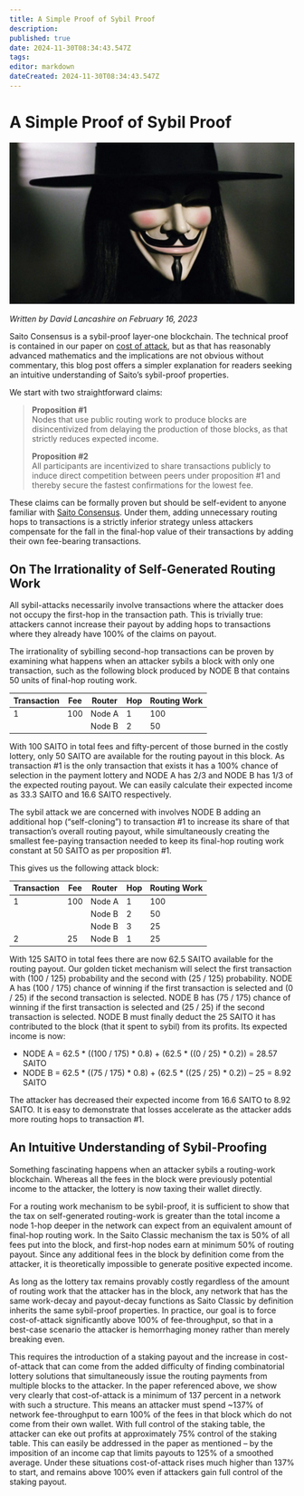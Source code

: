```yaml
---
title: A Simple Proof of Sybil Proof
description: 
published: true
date: 2024-11-30T08:34:43.547Z
tags: 
editor: markdown
dateCreated: 2024-11-30T08:34:43.547Z
---
```


# A Simple Proof of Sybil Proof

![sybil-proof.webp](/blog/sybil-proof.webp)

*Written by David Lancashire on February 16, 2023*

Saito Consensus is a sybil-proof layer-one blockchain. The technical proof is contained in our paper on [cost of attack](https://saito.io), but as that has reasonably advanced mathematics and the implications are not obvious without commentary, this blog post offers a simpler explanation for readers seeking an intuitive understanding of Saito’s sybil-proof properties.

We start with two straightforward claims:

> **Proposition #1**  
> Nodes that use public routing work to produce blocks are disincentivized from delaying the production of those blocks, as that strictly reduces expected income.
>
> **Proposition #2**  
> All participants are incentivized to share transactions publicly to induce direct competition between peers under proposition #1 and thereby secure the fastest confirmations for the lowest fee.

These claims can be formally proven but should be self-evident to anyone familiar with [Saito Consensus](https://saito.io). Under them, adding unnecessary routing hops to transactions is a strictly inferior strategy unless attackers compensate for the fall in the final-hop value of their transactions by adding their own fee-bearing transactions.

## On The Irrationality of Self-Generated Routing Work

All sybil-attacks necessarily involve transactions where the attacker does not occupy the first-hop in the transaction path. This is trivially true: attackers cannot increase their payout by adding hops to transactions where they already have 100% of the claims on payout.

The irrationality of sybilling second-hop transactions can be proven by examining what happens when an attacker sybils a block with only one transaction, such as the following block produced by NODE B that contains 50 units of final-hop routing work.

| Transaction | Fee | Router | Hop | Routing Work |
|-------------|-----|--------|-----|--------------|
| 1           | 100 | Node A | 1   | 100          |
|             |     | Node B | 2   | 50           |

With 100 SAITO in total fees and fifty-percent of those burned in the costly lottery, only 50 SAITO are available for the routing payout in this block. As transaction #1 is the only transaction that exists it has a 100% chance of selection in the payment lottery and NODE A has 2/3 and NODE B has 1/3 of the expected routing payout. We can easily calculate their expected income as 33.3 SAITO and 16.6 SAITO respectively.

The sybil attack we are concerned with involves NODE B adding an additional hop (“self-cloning”) to transaction #1 to increase its share of that transaction’s overall routing payout, while simultaneously creating the smallest fee-paying transaction needed to keep its final-hop routing work constant at 50 SAITO as per proposition #1.

This gives us the following attack block:

| Transaction | Fee | Router | Hop | Routing Work |
|-------------|-----|--------|-----|--------------|
| 1           | 100 | Node A | 1   | 100          |
|             |     | Node B | 2   | 50           |
|             |     | Node B | 3   | 25           |
| 2           | 25  | Node B | 1   | 25           |

With 125 SAITO in total fees there are now 62.5 SAITO available for the routing payout. Our golden ticket mechanism will select the first transaction with (100 / 125) probability and the second with (25 / 125) probability. NODE A has (100 / 175) chance of winning if the first transaction is selected and (0 / 25) if the second transaction is selected. NODE B has (75 / 175) chance of winning if the first transaction is selected and (25 / 25) if the second transaction is selected. NODE B must finally deduct the 25 SAITO it has contributed to the block (that it spent to sybil) from its profits. Its expected income is now:

- NODE A = 62.5 * ((100 / 175) * 0.8) + (62.5 * ((0 / 25) * 0.2)) = 28.57 SAITO
- NODE B = 62.5 * ((75 / 175) * 0.8) + (62.5 * ((25 / 25) * 0.2)) – 25 = 8.92 SAITO

The attacker has decreased their expected income from 16.6 SAITO to 8.92 SAITO. It is easy to demonstrate that losses accelerate as the attacker adds more routing hops to transaction #1.

## An Intuitive Understanding of Sybil-Proofing

Something fascinating happens when an attacker sybils a routing-work blockchain. Whereas all the fees in the block were previously potential income to the attacker, the lottery is now taxing their wallet directly.

For a routing work mechanism to be sybil-proof, it is sufficient to show that the tax on self-generated routing-work is greater than the total income a node 1-hop deeper in the network can expect from an equivalent amount of final-hop routing work. In the Saito Classic mechanism the tax is 50% of all fees put into the block, and first-hop nodes earn at minimum 50% of routing payout. Since any additional fees in the block by definition come from the attacker, it is theoretically impossible to generate positive expected income.

As long as the lottery tax remains provably costly regardless of the amount of routing work that the attacker has in the block, any network that has the same work-decay and payout-decay functions as Saito Classic by definition inherits the same sybil-proof properties. In practice, our goal is to force cost-of-attack significantly above 100% of fee-throughput, so that in a best-case scenario the attacker is hemorrhaging money rather than merely breaking even.

This requires the introduction of a staking payout and the increase in cost-of-attack that can come from the added difficulty of finding combinatorial lottery solutions that simultaneously issue the routing payments from multiple blocks to the attacker. In the paper referenced above, we show very clearly that cost-of-attack is a minimum of 137 percent in a network with such a structure. This means an attacker must spend ~137% of network fee-throughput to earn 100% of the fees in that block which do not come from their own wallet. With full control of the staking table, the attacker can eke out profits at approximately 75% control of the staking table. This can easily be addressed in the paper as mentioned – by the imposition of an income cap that limits payouts to 125% of a smoothed average. Under these situations cost-of-attack rises much higher than 137% to start, and remains above 100% even if attackers gain full control of the staking payout.
